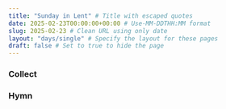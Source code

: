 ```yaml
---
title: "Sunday in Lent" # Title with escaped quotes
date: 2025-02-23T00:00:00+00:00 # Use-MM-DDTHH:MM format
slug: 2025-02-23 # Clean URL using only date
layout: "days/single" # Specify the layout for these pages
draft: false # Set to true to hide the page
---
```


### Collect


### Hymn